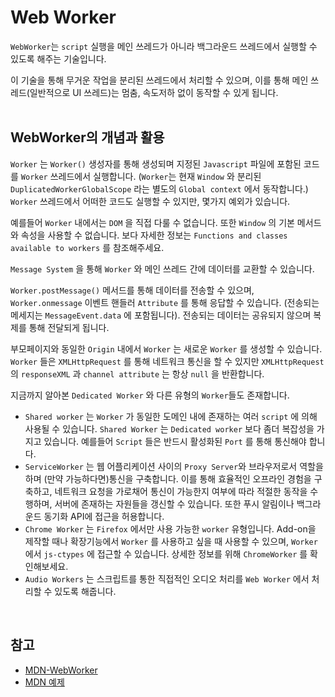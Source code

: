 # Web Worker

`WebWorker`는 `script` 실행을 메인 쓰레드가 아니라 백그라운드 쓰레드에서 실행할 수 있도록 해주는 기술입니다.
<br/>

이 기술을 통해 무거운 작업을 분리된 쓰레드에서 처리할 수 있으며, 이를 통해 메인 쓰레드(일반적으로 UI 쓰레드)는 멈춤, 속도저하 없이 동작할 수 있게 됩니다.
<br/>
<br/>

## WebWorker의 개념과 활용

`Worker` 는 `Worker()` 생성자를 통해 생성되며 지정된 `Javascript` 파일에 포함된 코드를 `Worker` 쓰레드에서 실행합니다. (`Worker`는 현재 `Window` 와 분리된 `DuplicatedWorkerGlobalScope` 라는 별도의 `Global context` 에서 동작합니다.) `Worker` 쓰레드에서 어떠한 코드도 실행할 수 있지만, 몇가지 예외가 있습니다. 
<br/>

예를들어 `Worker` 내에서는 `DOM` 을 직접 다룰 수 없습니다. 또한 `Window` 의 기본 메서드와 속성을 사용할 수 없습니다. 보다 자세한 정보는 `Functions and classes available to workers` 를 참조해주세요.
<br/>

`Message System` 을 통해 `Worker` 와 메인 쓰레드 간에 데이터를 교환할 수 있습니다. 
<br/>

`Worker.postMessage()` 메서드를 통해 데이터를 전송할 수 있으며, `Worker.onmessage` 이벤트 핸들러 `Attribute` 를 통해 응답할 수 있습니다. (전송되는 메세지는 `MessageEvent.data` 에 포함됩니다). 전송되는 데이터는 공유되지 않으며 복제를 통해 전달되게 됩니다.
<br/>

부모페이지와 동일한 `Origin` 내에서 `Worker` 는 새로운 `Worker` 를 생성할 수 있습니다.  `Worker` 들은 `XMLHttpRequest` 를 통해 네트워크 통신을 할 수 있지만 `XMLHttpRequest` 의 `responseXML` 과 `channel attribute` 는 항상 `null` 을 반환합니다.
<br/>

지금까지 알아본 `Dedicated Worker` 와 다른 유형의 `Worker`들도 존재합니다.
<br/>

- `Shared worker` 는 `Worker` 가 동일한 도메인 내에 존재하는 여러 `script` 에 의해 사용될 수 있습니다. `Shared Worker` 는 `Dedicated worker` 보다 좀더 복잡성을 가지고 있습니다. 예를들어 `Script` 들은 반드시 활성화된 `Port` 를 통해 통신해야 합니다.
- `ServiceWorker` 는 웹 어플리케이션 사이의 `Proxy Server`와 브라우저로서 역할을 하며 (만약 가능하다면)통신을 구축합니다. 이를 통해 효율적인 오프라인 경험을 구축하고, 네트워크 요청을 가로채어 통신이 가능한지 여부에 따라 적절한 동작을 수행하며, 서버에 존재하는 자원들을 갱신할 수 있습니다. 또한 푸시 알림이나 백그라운드 동기화 API에 접근을 허용합니다.
- `Chrome Worker` 는 `Firefox` 에서만 사용 가능한 `worker` 유형입니다. Add-on을 제작할 때나 확장기능에서 `Worker` 를 사용하고 싶을 때 사용할 수 있으며, `Worker` 에서 `js-ctypes` 에 접근할 수 있습니다. 상세한 정보를 위해 `ChromeWorker` 를 확인해보세요.
- `Audio Workers` 는 스크립트를 통한 직접적인 오디오 처리를 `Web Worker` 에서 처리할 수 있도록 해줍니다.

<br/>

## 참고

- [MDN-WebWorker](https://developer.mozilla.org/ko/docs/Web/API/Web_Workers_API)
- [MDN 예제](
https://github.com/mdn/simple-web-worker)


